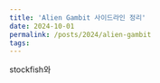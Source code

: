 ```yaml
---
title: 'Alien Gambit 사이드라인 정리'
date: 2024-10-01
permalink: /posts/2024/alien-gambit
tags:
---
```


stockfish와